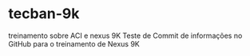 # tecban-9k
treinamento sobre ACI e nexus 9K
Teste de Commit de informações no GitHub para o treinamento de Nexus 9K
